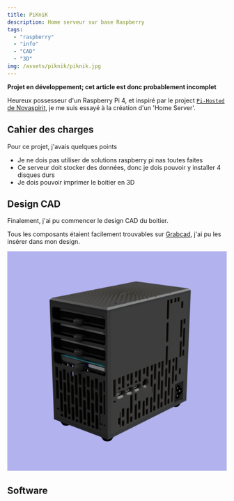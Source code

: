 ```yaml
---
title: PiKniK
description: Home serveur sur base Raspberry
tags:
  - "raspberry"
  - "info"
  - "CAD"
  - "3D"
img: /assets/piknik/piknik.jpg
---
```


**Projet en développement; cet article est donc probablement incomplet**

Heureux possesseur d'un Raspberry Pi 4, et inspiré par le project [`Pi-Hosted` de Novaspirit](https://github.com/novaspirit/pi-hosted), je me suis essayé à la création d'un 'Home Server'.

## Cahier des charges
Pour ce projet, j'avais quelques points 
- Je ne dois pas utiliser de solutions raspberry pi nas toutes faites
- Ce serveur doit stocker des données, donc je dois pouvoir y installer 4 disques durs
- Je dois pouvoir imprimer le boitier en 3D

## Design CAD
Finalement, j'ai pu commencer le design CAD du boitier.

Tous les composants étaient facilement trouvables sur [Grabcad](https://grabcad.com/), j'ai pu les insérer dans mon design.

![Design CAD du serveur](./assets/piknik/piknikcad.png "Design CAD du serveur")

## Software